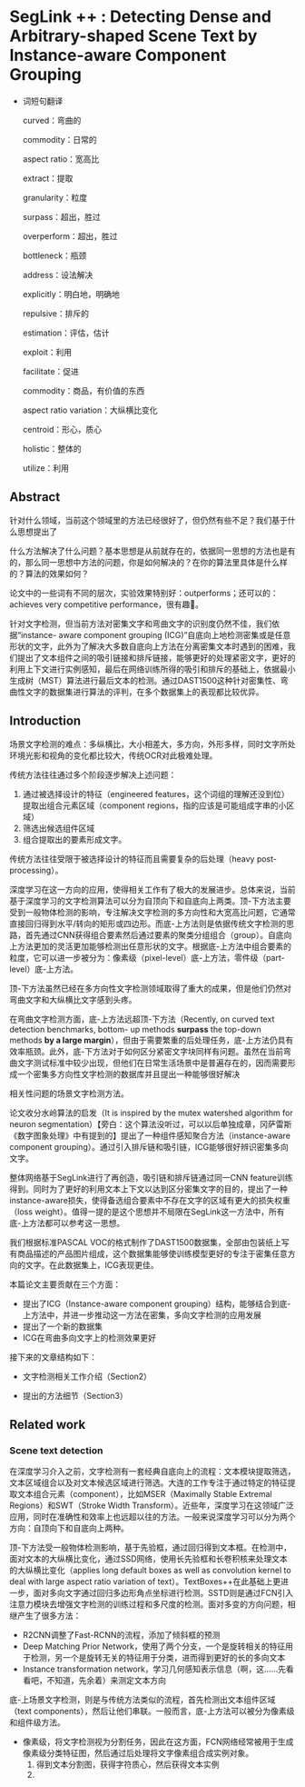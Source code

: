 # SegLink ++ : Detecting Dense and Arbitrary-shaped Scene Text by Instance-aware Component Grouping

- 词短句翻译

	curved：弯曲的

	commodity：日常的

	aspect ratio：宽高比
	
	extract：提取
	
	granularity：粒度
	
	surpass：超出，胜过
	
	overperform：超出，胜过
	
	bottleneck：瓶颈
	
	address：设法解决
	
	explicitly：明白地，明确地
	
	repulsive：排斥的
	
	estimation：评估，估计
	
	exploit：利用
	
	facilitate：促进
	
	commodity：商品，有价值的东西
	
	aspect ratio variation：大纵横比变化
	
	centroid：形心，质心
	
	holistic：整体的
	
	utilize：利用
	
	

## Abstract

针对什么领域，当前这个领域里的方法已经很好了，但仍然有些不足？我们基于什么思想提出了

什么方法解决了什么问题？基本思想是从前就存在的，依据同一思想的方法也是有的，那么同一思想中方法的问题，你是如何解决的？在你的算法里具体是什么样的？算法的效果如何？

论文中的一些词有不同的层次，实验效果特别好：outperforms；还可以的：achieves very competitive performance，很有趣🤣。

针对文字检测，但当前方法对密集文字和弯曲文字的识别度仍然不佳，我们依据“instance- aware component grouping (ICG)”自底向上地检测密集或是任意形状的文字，此外为了解决大多数自底向上方法在分离密集文本时遇到的困难，我们提出了文本组件之间的吸引链接和排斥链接，能够更好的处理紧密文字，更好的利用上下文进行实例感知，最后在网络训练所得的吸引和排斥的基础上，依据最小生成树（MST）算法进行最后文本的检测。通过DAST1500这种针对密集性、弯曲性文字的数据集进行算法的评判，在多个数据集上的表现都比较优异。

## Introduction

场景文字检测的难点：多纵横比，大小相差大，多方向，外形多样，同时文字所处环境光影和视角的变化都比较大，传统OCR对此极难处理。

传统方法往往通过多个阶段逐步解决上述问题：

1. 通过被选择设计的特征（engineered features，这个词组的理解还没到位）提取出组合元素区域（component regions，指的应该是可能组成字串的小区域）
2. 筛选出候选组件区域
3. 组合提取出的要素形成文字。

传统方法往往受限于被选择设计的特征而且需要复杂的后处理（heavy post-processing）。

深度学习在这一方向的应用，使得相关工作有了极大的发展进步。总体来说，当前基于深度学习的文字检测算法可以分为自顶向下和自底向上两类。顶-下方法主要受到一般物体检测的影响，专注解决文字检测的多方向性和大宽高比问题，它通常直接回归得到水平/转向的矩形或四边形。而底-上方法则是依据传统文字检测的思路，首先通过CNN获得组合要素然后通过要素的聚类分组组合（group）。自底向上方法更加的灵活更加能够检测出任意形状的文字。根据底-上方法中组合要素的粒度，它可以进一步被分为：像素级（pixel-level）底-上方法，零件级（part-level）底-上方法。

顶-下方法虽然已经在多方向性文字检测领域取得了重大的成果，但是他们仍然对弯曲文字和大纵横比文字感到头疼。

在弯曲文字检测方面，底-上方法远超顶-下方法（Recently, on curved text detection benchmarks, bottom- up methods **surpass** the top-down methods **by a large margin**），但由于需要繁重的后处理任务，底-上方法仍具有效率瓶颈。此外，底-下方法对于如何区分紧密文字块同样有问题。虽然在当前弯曲文字测试标准中较少出现，但他们在日常生活场景中是普遍存在的，因而需要形成一个密集多方向性文字检测的数据库并且提出一种能够很好解决

相关性问题的场景文字检测方法。

论文收分水岭算法的启发（It is inspired by the mutex watershed algorithm for neuron segmentation）【旁白：这个算法没听过，可以以后单独成章，冈萨雷斯《数字图象处理》中有提到的】提出了一种组件感知聚合方法（instance-aware component grouping）。通过引入排斥链和吸引链，ICG能够很好辨识密集多向文字。

整体网络基于SegLink进行了再创造，吸引链和排斥链通过同一CNN feature训练得到。同时为了更好的利用文本上下文以达到区分密集文字的目的，提出了一种instance-aware损失，使得备选组合要素中不存在文字的区域有更大的损失权重（loss weight）。值得一提的是这个思想并不局限在SegLink这一方法中，所有底-上方法都可以参考这一思想。

我们根据标准PASCAL VOC的格式制作了DAST1500数据集，全部由包装纸上写有商品描述的产品图片组成，这个数据集能够使训练模型更好的专注于密集任意方向的文字。在此数据集上，ICG表现更佳。

本篇论文主要贡献在三个方面：

- 提出了ICG（Instance-aware component grouping）结构，能够结合到底-上方法中，并进一步推动这一方法在密集，多向文字检测的应用发展
- 提出了一个新的数据集
- ICG在弯曲多向文字上的检测效果更好

接下来的文章结构如下：

- 文字检测相关工作介绍（Section2）

- 提出的方法细节（Section3）


## Related work

### Scene text detection

在深度学习介入之前，文字检测有一套经典自底向上的流程：文本模块提取筛选，文本区域组合以及对文本候选区域进行筛选。大连的工作专注于通过特定的特征提取文本组合元素（component），比如MSER（Maximally Stable Extremal Regions）和SWT（Stroke Width Transform）。近些年，深度学习在这领域广泛应用，同时在准确性和效率上也远超以往的方法。一般来说深度学习可以分为两个方向：自顶向下和自底向上两种。

顶-下方法受一般物体检测影响，基于先验框，通过回归得到文本框。在检测中，面对文本的大纵横比变化，通过SSD网络，使用长先验框和长卷积核来处理文本的大纵横比变化（applies long default boxes as well as convolution kernel to deal with large aspect ratio variation of text）。TextBoxes++在此基础上更进一步，面对多向文字通过回归多边形角点坐标进行检测。SSTD则是通过FCN引入注意力模块去增强文字检测的训练过程和多尺度的检测。面对多变的方向问题，相继产生了很多方法：

- R2CNN调整了Fast-RCNN的流程，添加了倾斜框的预测
- Deep Matching Prior Network，使用了两个分支，一个是旋转相关的特征用于检测，另一个是旋转无关的特征用于分类，进而得到更好的长的多向文本
- Instance transformation network，学习几何感知表示信息（啊，这……先看看吧，不知道，先余着）来测定文本方向

底-上场景文字检测，则是与传统方法类似的流程，首先检测出文本组件区域（text components），然后让他们串联。一般而言，底-上方法可以被分为像素级和组件级方法。

- 像素级，将文字检测视为分割任务，因此在这方面，FCN网络经常被用于生成像素级分类特征图，然后通过后处理将文字像素组合成实例对象。
  1. 得到文本分割图，获得字符质心，然后获得文本实例
  2. 